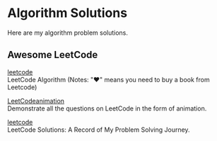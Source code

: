 # Algorithm Solutions
Here are my algorithm problem solutions.

## Awesome LeetCode  

[leetcode](https://github.com/haoel/leetcode)  
LeetCode Algorithm
(Notes: "♥" means you need to buy a book from Leetcode)  

[LeetCodeanimation](https://github.com/MisterBooo/LeetCodeAnimation)  
Demonstrate all the questions on LeetCode in the form of animation.

[leetcode](https://github.com/azl397985856/leetcode)  
LeetCode Solutions: A Record of My Problem Solving Journey.